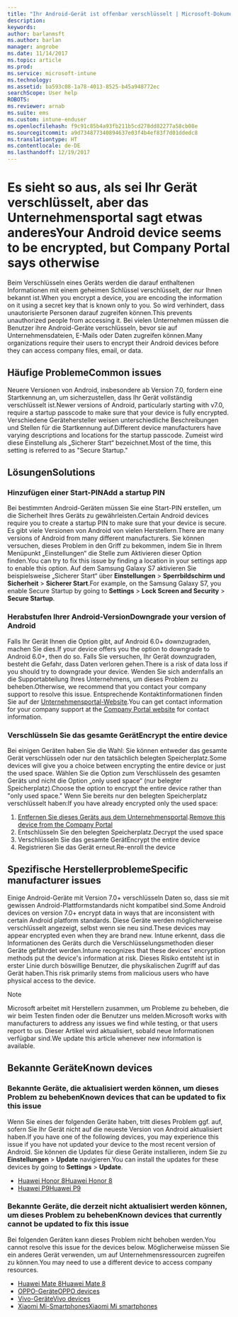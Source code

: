 ```yaml
---
title: "Ihr Android-Gerät ist offenbar verschlüsselt | Microsoft-Dokumentation"
description: 
keywords: 
author: barlanmsft
ms.author: barlan
manager: angrobe
ms.date: 11/14/2017
ms.topic: article
ms.prod: 
ms.service: microsoft-intune
ms.technology: 
ms.assetid: ba593c08-1a78-4013-8525-b45a948772ec
searchScope: User help
ROBOTS: 
ms.reviewer: arnab
ms.suite: ems
ms.custom: intune-enduser
ms.openlocfilehash: f9c91c85b4a93fb211b5cd278dd82277a58cb08e
ms.sourcegitcommit: a9d734877340894637e03f4b4ef83f7d01ddedc8
ms.translationtype: HT
ms.contentlocale: de-DE
ms.lasthandoff: 12/19/2017
---
```

# <a name="your-android-device-seems-to-be-encrypted-but-company-portal-says-otherwise"></a><span data-ttu-id="7ed1b-102">Es sieht so aus, als sei Ihr Gerät verschlüsselt, aber das Unternehmensportal sagt etwas anderes</span><span class="sxs-lookup"><span data-stu-id="7ed1b-102">Your Android device seems to be encrypted, but Company Portal says otherwise</span></span>

<span data-ttu-id="7ed1b-103">Beim Verschlüsseln eines Geräts werden die darauf enthaltenen Informationen mit einem geheimen Schlüssel verschlüsselt, der nur Ihnen bekannt ist.</span><span class="sxs-lookup"><span data-stu-id="7ed1b-103">When you encrypt a device, you are encoding the information on it using a secret key that is known only to you.</span></span> <span data-ttu-id="7ed1b-104">So wird verhindert, dass unautorisierte Personen darauf zugreifen können.</span><span class="sxs-lookup"><span data-stu-id="7ed1b-104">This prevents unauthorized people from accessing it.</span></span> <span data-ttu-id="7ed1b-105">Bei vielen Unternehmen müssen die Benutzer ihre Android-Geräte verschlüsseln, bevor sie auf Unternehmensdateien, E-Mails oder Daten zugreifen können.</span><span class="sxs-lookup"><span data-stu-id="7ed1b-105">Many organizations require their users to encrypt their Android devices before they can access company files, email, or data.</span></span>

## <a name="common-issues"></a><span data-ttu-id="7ed1b-106">Häufige Probleme</span><span class="sxs-lookup"><span data-stu-id="7ed1b-106">Common issues</span></span>

<span data-ttu-id="7ed1b-107">Neuere Versionen von Android, insbesondere ab Version 7.0, fordern eine Startkennung an, um sicherzustellen, dass Ihr Gerät vollständig verschlüsselt ist.</span><span class="sxs-lookup"><span data-stu-id="7ed1b-107">Newer versions of Android, particularly starting with v7.0, require a startup passcode to make sure that your device is fully encrypted.</span></span> <span data-ttu-id="7ed1b-108">Verschiedene Gerätehersteller weisen unterschiedliche Beschreibungen und Stellen für die Startkennung auf.</span><span class="sxs-lookup"><span data-stu-id="7ed1b-108">Different device manufacturers have varying descriptions and locations for the startup passcode.</span></span> <span data-ttu-id="7ed1b-109">Zumeist wird diese Einstellung als „Sicherer Start“ bezeichnet.</span><span class="sxs-lookup"><span data-stu-id="7ed1b-109">Most of the time, this setting is referred to as "Secure Startup."</span></span> 

## <a name="solutions"></a><span data-ttu-id="7ed1b-110">Lösungen</span><span class="sxs-lookup"><span data-stu-id="7ed1b-110">Solutions</span></span>

### <a name="add-a-startup-pin"></a><span data-ttu-id="7ed1b-111">Hinzufügen einer Start-PIN</span><span class="sxs-lookup"><span data-stu-id="7ed1b-111">Add a startup PIN</span></span>

<span data-ttu-id="7ed1b-112">Bei bestimmten Android-Geräten müssen Sie eine Start-PIN erstellen, um die Sicherheit Ihres Geräts zu gewährleisten.</span><span class="sxs-lookup"><span data-stu-id="7ed1b-112">Certain Android devices require you to create a startup PIN to make sure that your device is secure.</span></span> <span data-ttu-id="7ed1b-113">Es gibt viele Versionen von Android von vielen Herstellern.</span><span class="sxs-lookup"><span data-stu-id="7ed1b-113">There are many versions of Android from many different manufacturers.</span></span> <span data-ttu-id="7ed1b-114">Sie können versuchen, dieses Problem in den Griff zu bekommen, indem Sie in Ihrem Menüpunkt „Einstellungen“ die Stelle zum Aktivieren dieser Option finden.</span><span class="sxs-lookup"><span data-stu-id="7ed1b-114">You can try to fix this issue by finding a location in your settings app to enable this option.</span></span> <span data-ttu-id="7ed1b-115">Auf dem Samsung Galaxy S7 aktivieren Sie beispielsweise „Sicherer Start“ über **Einstellungen** > **Sperrbildschirm und Sicherheit** > **Sicherer Start**.</span><span class="sxs-lookup"><span data-stu-id="7ed1b-115">For example, on the Samsung Galaxy S7, you enable Secure Startup by going to **Settings** > **Lock Screen and Security** > **Secure Startup**.</span></span>  

### <a name="downgrade-your-version-of-android"></a><span data-ttu-id="7ed1b-116">Herabstufen Ihrer Android-Version</span><span class="sxs-lookup"><span data-stu-id="7ed1b-116">Downgrade your version of Android</span></span>

<span data-ttu-id="7ed1b-117">Falls Ihr Gerät Ihnen die Option gibt, auf Android 6.0+ downzugraden, machen Sie dies.</span><span class="sxs-lookup"><span data-stu-id="7ed1b-117">If your device offers you the option to downgrade to Android 6.0+, then do so.</span></span> <span data-ttu-id="7ed1b-118">Falls Sie versuchen, Ihr Gerät downzugraden, besteht die Gefahr, dass Daten verloren gehen.</span><span class="sxs-lookup"><span data-stu-id="7ed1b-118">There is a risk of data loss if you should try to downgrade your device.</span></span> <span data-ttu-id="7ed1b-119">Wenden Sie sich andernfalls an die Supportabteilung Ihres Unternehmens, um dieses Problem zu beheben.</span><span class="sxs-lookup"><span data-stu-id="7ed1b-119">Otherwise, we recommend that you contact your company support to resolve this issue.</span></span> <span data-ttu-id="7ed1b-120">Entsprechende Kontaktinformationen finden Sie auf der [Unternehmensportal-Website](https://portal.manage.microsoft.com#HelpDeskDialog).</span><span class="sxs-lookup"><span data-stu-id="7ed1b-120">You can get contact information for your company support at the [Company Portal website](https://portal.manage.microsoft.com#HelpDeskDialog) for contact information.</span></span>

### <a name="encrypt-the-entire-device"></a><span data-ttu-id="7ed1b-121">Verschlüsseln Sie das gesamte Gerät</span><span class="sxs-lookup"><span data-stu-id="7ed1b-121">Encrypt the entire device</span></span>

<span data-ttu-id="7ed1b-122">Bei einigen Geräten haben Sie die Wahl: Sie können entweder das gesamte Gerät verschlüsseln oder nur den tatsächlich belegten Speicherplatz.</span><span class="sxs-lookup"><span data-stu-id="7ed1b-122">Some devices will give you a choice between encrypting the entire device or just the used space.</span></span> <span data-ttu-id="7ed1b-123">Wählen Sie die Option zum Verschlüsseln des gesamten Geräts und nicht die Option „only used space“ (nur belegter Speicherplatz).</span><span class="sxs-lookup"><span data-stu-id="7ed1b-123">Choose the option to encrypt the entire device rather than "only used space."</span></span> <span data-ttu-id="7ed1b-124">Wenn Sie bereits nur den belegten Speicherplatz verschlüsselt haben:</span><span class="sxs-lookup"><span data-stu-id="7ed1b-124">If you have already encrypted only the used space:</span></span>

1. <span data-ttu-id="7ed1b-125">[Entfernen Sie dieses Geräts aus dem Unternehmensportal](unenroll-your-device-from-intune-android.md).</span><span class="sxs-lookup"><span data-stu-id="7ed1b-125">[Remove this device from the Company Portal](unenroll-your-device-from-intune-android.md)</span></span>
2. <span data-ttu-id="7ed1b-126">Entschlüsseln Sie den belegten Speicherplatz.</span><span class="sxs-lookup"><span data-stu-id="7ed1b-126">Decrypt the used space</span></span>
3. <span data-ttu-id="7ed1b-127">Verschlüsseln Sie das gesamte Gerät</span><span class="sxs-lookup"><span data-stu-id="7ed1b-127">Encrypt the entire device</span></span>
4. <span data-ttu-id="7ed1b-128">Registrieren Sie das Gerät erneut.</span><span class="sxs-lookup"><span data-stu-id="7ed1b-128">Re-enroll the device</span></span>

## <a name="specific-manufacturer-issues"></a><span data-ttu-id="7ed1b-129">Spezifische Herstellerprobleme</span><span class="sxs-lookup"><span data-stu-id="7ed1b-129">Specific manufacturer issues</span></span>

<span data-ttu-id="7ed1b-130">Einige Android-Geräte mit Version 7.0+ verschlüsseln Daten so, dass sie mit gewissen Android-Plattformstandards nicht kompatibel sind.</span><span class="sxs-lookup"><span data-stu-id="7ed1b-130">Some Android devices on version 7.0+ encrypt data in ways that are inconsistent with certain Android platform standards.</span></span> <span data-ttu-id="7ed1b-131">Diese Geräte werden möglicherweise verschlüsselt angezeigt, selbst wenn sie neu sind.</span><span class="sxs-lookup"><span data-stu-id="7ed1b-131">These devices may appear encrypted even when they are brand new.</span></span> <span data-ttu-id="7ed1b-132">Intune erkennt, dass die Informationen des Geräts durch die Verschlüsselungsmethoden dieser Geräte gefährdet werden.</span><span class="sxs-lookup"><span data-stu-id="7ed1b-132">Intune recognizes that these devices' encryption methods put the device's information at risk.</span></span> <span data-ttu-id="7ed1b-133">Dieses Risiko entsteht ist in erster Linie durch böswillige Benutzer, die physikalischen Zugriff auf das Gerät haben.</span><span class="sxs-lookup"><span data-stu-id="7ed1b-133">This risk primarily stems from malicious users who have physical access to the device.</span></span>

> [!Note]
> <span data-ttu-id="7ed1b-134">Microsoft arbeitet mit Herstellern zusammen, um Probleme zu beheben, die wir beim Testen finden oder die Benutzer uns melden.</span><span class="sxs-lookup"><span data-stu-id="7ed1b-134">Microsoft works with manufacturers to address any issues we find while testing, or that users report to us.</span></span> <span data-ttu-id="7ed1b-135">Dieser Artikel wird aktualisiert, sobald neue Informationen verfügbar sind.</span><span class="sxs-lookup"><span data-stu-id="7ed1b-135">We update this article whenever new information is available.</span></span> 

## <a name="known-devices"></a><span data-ttu-id="7ed1b-136">Bekannte Geräte</span><span class="sxs-lookup"><span data-stu-id="7ed1b-136">Known devices</span></span>

### <a name="known-devices-that-can-be-updated-to-fix-this-issue"></a><span data-ttu-id="7ed1b-137">Bekannte Geräte, die aktualisiert werden können, um dieses Problem zu beheben</span><span class="sxs-lookup"><span data-stu-id="7ed1b-137">Known devices that can be updated to fix this issue</span></span>

<span data-ttu-id="7ed1b-138">Wenn Sie eines der folgenden Geräte haben, tritt dieses Problem ggf. auf, sofern Sie Ihr Gerät nicht auf die neueste Version von Android aktualisiert haben.</span><span class="sxs-lookup"><span data-stu-id="7ed1b-138">If you have one of the following devices, you may experience this issue if you have not updated your device to the most recent version of Android.</span></span> <span data-ttu-id="7ed1b-139">Sie können die Updates für diese Geräte installieren, indem Sie zu **Einstellungen** > **Update** navigieren.</span><span class="sxs-lookup"><span data-stu-id="7ed1b-139">You can install the updates for these devices by going to **Settings** > **Update**.</span></span> 

- [<span data-ttu-id="7ed1b-140">Huawei Honor 8</span><span class="sxs-lookup"><span data-stu-id="7ed1b-140">Huawei Honor 8</span></span>](http://consumer.huawei.com/en/support/mobile-phones/honor8_en-sup.htm)
- [<span data-ttu-id="7ed1b-141">Huawei P9</span><span class="sxs-lookup"><span data-stu-id="7ed1b-141">Huawei P9</span></span>](http://consumer.huawei.com/en/phones/p9/)

### <a name="known-devices-that-currently-cannot-be-updated-to-fix-this-issue"></a><span data-ttu-id="7ed1b-142">Bekannte Geräte, die derzeit nicht aktualisiert werden können, um dieses Problem zu beheben</span><span class="sxs-lookup"><span data-stu-id="7ed1b-142">Known devices that currently cannot be updated to fix this issue</span></span>

<span data-ttu-id="7ed1b-143">Bei folgenden Geräten kann dieses Problem nicht behoben werden.</span><span class="sxs-lookup"><span data-stu-id="7ed1b-143">You cannot resolve this issue for the devices below.</span></span> <span data-ttu-id="7ed1b-144">Möglicherweise müssen Sie ein anderes Gerät verwenden, um auf Unternehmensressourcen zugreifen zu können.</span><span class="sxs-lookup"><span data-stu-id="7ed1b-144">You may need to use a different device to access company resources.</span></span> 

- [<span data-ttu-id="7ed1b-145">Huawei Mate 8</span><span class="sxs-lookup"><span data-stu-id="7ed1b-145">Huawei Mate 8</span></span>](https://consumer.huawei.com/en/mobile-phones/mate8/index.htm)
- [<span data-ttu-id="7ed1b-146">OPPO-Geräte</span><span class="sxs-lookup"><span data-stu-id="7ed1b-146">OPPO devices</span></span>](http://www.oppo.com/en/smartphones)
- [<span data-ttu-id="7ed1b-147">Vivo-Geräte</span><span class="sxs-lookup"><span data-stu-id="7ed1b-147">Vivo devices</span></span>](https://www.vivo.co.in)
- [<span data-ttu-id="7ed1b-148">Xiaomi Mi-Smartphones</span><span class="sxs-lookup"><span data-stu-id="7ed1b-148">Xiaomi Mi smartphones</span></span>](https://xiaomi-mi.com/mi-smartphones/)

